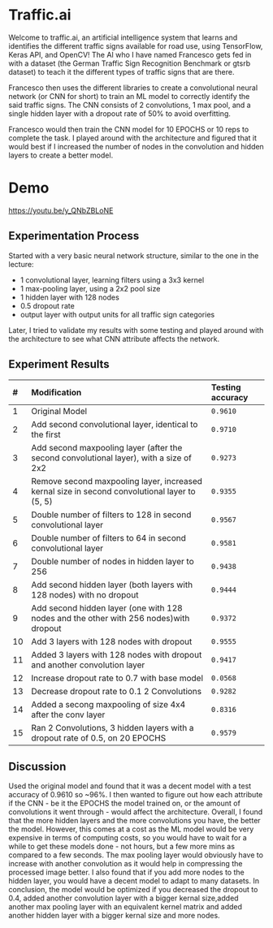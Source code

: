 # Traffic.ai
Welcome to traffic.ai, an artificial intelligence system that learns and identifies the different traffic signs available for road use, using TensorFlow, Keras API, and OpenCV! The AI who I have named Francesco gets fed in with a dataset (the German Traffic Sign Recognition Benchmark or gtsrb dataset) to teach it the different types of traffic signs that are there. 

Francesco then uses the different libraries to create a convolutional neural network (or CNN for short) to train an ML model to correctly identify the said traffic signs. The CNN consists of 2 convolutions, 1 max pool, and a single hidden layer with a dropout rate of 50% to avoid overfitting.

Francesco would then train the CNN model for 10 EPOCHS or 10 reps to complete the task. I played around with the architecture and figured that it would best if I increased the number of nodes in the convolution and hidden layers to create a better model.

# Demo

https://youtu.be/y_QNbZBLoNE

## Experimentation Process

Started with a very basic neural network structure, similar to the one in the lecture:

- 1 convolutional layer, learning filters using a 3x3 kernel
- 1 max-pooling layer, using a 2x2 pool size
- 1 hidden layer with 128 nodes
- 0.5 dropout rate
- output layer with output units for all traffic sign categories

Later, I tried to validate my results with some testing and played around with the architecture to see what CNN attribute affects the network.

## Experiment Results

| #   | Modification                                                                                  | Testing accuracy |
| :-- | :-------------------------------------------------------------------------------------------- | :--------------- |
| 1   | Original Model                                                                                | `0.9610`         |
| 2   | Add second convolutional layer, identical to the first                                        | `0.9710`         |
| 3   | Add second maxpooling layer (after the second convolutional layer), with a size of 2x2        | `0.9273`         |
| 4   | Remove second maxpooling layer, increased kernal size in second convolutional layer to (5, 5) | `0.9355`         |
| 5   | Double number of filters to 128 in second convolutional layer                                 | `0.9567`         |
| 6   | Double number of filters to 64 in second convolutional layer                                  | `0.9581`         |
| 7   | Double number of nodes in hidden layer to 256                                                 | `0.9438`         |
| 8   | Add second hidden layer (both layers with 128 nodes) with no dropout                          | `0.9444`         |
| 9   | Add second hidden layer (one with 128 nodes and the other with 256 nodes)with dropout         | `0.9372`         |
| 10  | Add 3 layers with 128 nodes with dropout                                                      | `0.9555`         |
| 11  | Added 3 layers with 128 nodes with dropout and another convolution layer                      | `0.9417`         |
| 12  | Increase dropout rate to 0.7 with base model                                                  | `0.0568`         |
| 13  | Decrease dropout rate to 0.1 2 Convolutions                                                   | `0.9282`         |
| 14  | Added a secong maxpooling of size 4x4 after the conv layer                                    | `0.8316`         |
| 15  | Ran 2 Convolutions, 3 hidden layers with a dropout rate of 0.5, on 20 EPOCHS                  | `0.9579`         |

## Discussion

Used the original model and found that it was a decent model with a test accuracy of 0.9610 so ~96%. I then wanted to figure out how each attribute if the CNN - be it the EPOCHS the model trained on, or the amount of convolutions it went through - would affect the architecture. Overall, I found that the more hidden layers and the more convolutions you have, the better the model. However, this comes at a cost as the ML model would be very expensive in terms of computing costs, so you would have to wait for a while to get these models done - not hours, but a few more mins as compared to a few seconds. The max pooling layer would obviously have to increase with another convolution as it would help in compressing the processed image better. I also found that if you add more nodes to the hidden layer, you would have a decent model to adapt to many datasets. In conclusion, the model would be optimized if you decreased the dropout to 0.4, added another convolution layer with a bigger kernal size,added another max pooling layer with an equivalent kernel matrix and added another hidden layer with a bigger kernal size and more nodes.

